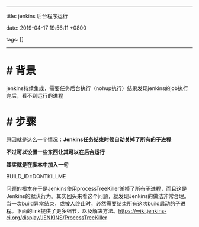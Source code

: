 
---

title: jenkins 后台程序运行

date: 2019-04-17 19:56:11 +0800

tags: []

---
\# 背景
=====

jenkins持续集成，需要任务后台执行（nohup执行）结果发现jenkins的job执行完后，看不到运行的进程

\# 步骤
=====

原因就是这么一个情况：**Jenkins任务结束时候自动关掉了所有的子进程**

**不过可以设置一些东西让其可以在后台运行**

**其实就是在脚本中加入一句**

BUILD\_ID=DONTKILLME

问题的根本在于是Jenkins使用processTreeKiller杀掉了所有子进程，而且这是Jenkins的默认行为。其实回头来看这个问题，就发现Jenkins的做法非常合理。当一次build异常结束，或被人终止时，必然需要结束所有这次build启动的子进程。下面的link提供了更多细节，以及解决方法。https://wiki.jenkins-ci.org/display/JENKINS/ProcessTreeKiller
